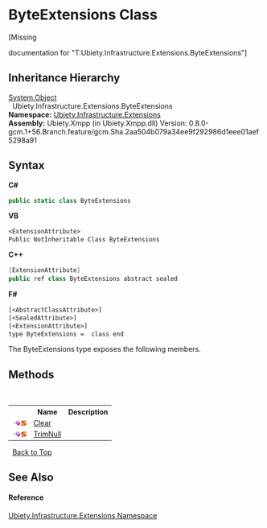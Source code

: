 # ByteExtensions Class
 

\[Missing <summary> documentation for "T:Ubiety.Infrastructure.Extensions.ByteExtensions"\]


## Inheritance Hierarchy
<a href="http://msdn2.microsoft.com/en-us/library/e5kfa45b" target="_blank">System.Object</a><br />&nbsp;&nbsp;Ubiety.Infrastructure.Extensions.ByteExtensions<br />
**Namespace:**&nbsp;<a href="d5e54d6e-1130-1bb8-6df6-c2552c8f474c">Ubiety.Infrastructure.Extensions</a><br />**Assembly:**&nbsp;Ubiety.Xmpp (in Ubiety.Xmpp.dll) Version: 0.8.0-gcm.1+56.Branch.feature/gcm.Sha.2aa504b079a34ee9f292986d1eee01aef5298a91

## Syntax

**C#**<br />
``` C#
public static class ByteExtensions
```

**VB**<br />
``` VB
<ExtensionAttribute>
Public NotInheritable Class ByteExtensions
```

**C++**<br />
``` C++
[ExtensionAttribute]
public ref class ByteExtensions abstract sealed
```

**F#**<br />
``` F#
[<AbstractClassAttribute>]
[<SealedAttribute>]
[<ExtensionAttribute>]
type ByteExtensions =  class end
```

The ByteExtensions type exposes the following members.


## Methods
&nbsp;<table><tr><th></th><th>Name</th><th>Description</th></tr><tr><td>![Public method](media/pubmethod.gif "Public method")![Static member](media/static.gif "Static member")</td><td><a href="16e3bb61-e312-2ed7-b6df-1424052ff99d">Clear</a></td><td /></tr><tr><td>![Public method](media/pubmethod.gif "Public method")![Static member](media/static.gif "Static member")</td><td><a href="22fd0472-957c-bb8a-ba2f-5ca5c5dc21d6">TrimNull</a></td><td /></tr></table>&nbsp;
<a href="#byteextensions-class">Back to Top</a>

## See Also


#### Reference
<a href="d5e54d6e-1130-1bb8-6df6-c2552c8f474c">Ubiety.Infrastructure.Extensions Namespace</a><br />